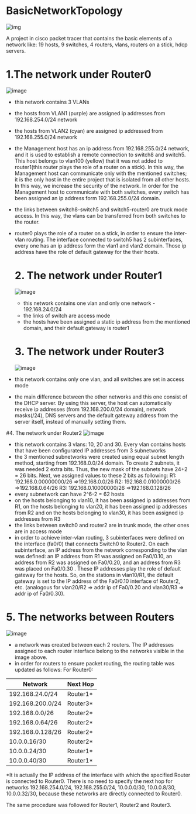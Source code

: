 # BasicNetworkTopology
 ![img](https://github.com/adrianvirlan200/BasicNetworkTopology/assets/74298808/4031cad4-73b5-4a5f-83bf-e1a4bea4a507)
 
 A project in cisco packet tracer that contains the basic elements of a network like: 19 hosts, 9 switches, 4 routers, vlans, routers on a stick, hdcp servers.

 # 1.The network under Router0
![image](https://github.com/adrianvirlan200/BasicNetworkTopology/assets/74298808/cdded73e-168f-4323-b469-1dd575885855)

- this network contains 3 VLANs
- the hosts from VLAN1 (purple) are assigned ip addresses from 192.168.254.0/24 network
- the hosts from VLAN2 (cyan) are assigned ip addressed from 192.168.255.0/24 network
- the Management host has an ip address from 192.168.255.0/24 network, and it is used to establish a remote connection to switch8 and switch5. This host belongs to vlan100 (yellow) that it was not added to router1(this router plays the role of a router on a stick). In this way, the Management host can communicate only with the mentioned switches; it is the only host in the entire project that is isolated from all other hosts. In this way, we increase the security of the network. In order for the Management host to communicate with both switches, every switch has been assigned an ip address form 192.168.255.0/24 domain.
- the links between switch8-switch5 and switch5-router0 are truck mode access. In this way, the vlans can be transferred from both switches to the router.
- router0 plays the role of a router on a stick, in order to ensure the inter-vlan routing. The interface connected to switch5 has 2 subinterfaces, every one has an ip address form the vlan1 and vlan2 domain. Those ip address have the role of default gateway for the their hosts.

  # 2. The network under Router1
  ![image](https://github.com/adrianvirlan200/BasicNetworkTopology/assets/74298808/5b27ab0f-644a-460f-bdf3-0a54d8a2ab4e)

  - this network contains one vlan and only one network - 192.168.24.0/24
  - the links of switch are access mode
  - the hosts have been assigned a static ip address from the mentioned domain, and their default gateway is router1
 
  # 3. The network under Router3
  ![image](https://github.com/adrianvirlan200/BasicNetworkTopology/assets/74298808/1f549435-5ed8-49d5-b4af-09d4d6eb6849)

- this network contains only one vlan, and all switches are set in access mode
- the main difference between the other networks and this one consist of the DHCP server. By using this server, the host can automatically receive ip addresses (from 192.168.200.0/24 domain), network masks(/24), DNS servers and the default gateway address from the server itself, instead of manually setting them.

#4. The network under Router2
![image](https://github.com/adrianvirlan200/BasicNetworkTopology/assets/74298808/f41a91f6-0334-4a9d-a1d5-968d8e9bb999)

- this network contains 3 vlans: 10, 20 and 30. Every vlan contains hosts that have been configurated IP addresses from 3 subnetworks
- the 3 mentioned subnetworks were created using equal subnet length method, starting from 192.168.0.0/24 domain. To create 2 subnets, it was needed 2 extra bits. Thus, the new mask of the subnets have 24+2 = 26 bits. Next, we assigned values to these 2 bits as following:
  R1: 192.168.0.00000000/26 =>192.168.0.0/26
  R2: 192.168.0.01000000/26 =>192.168.0.64/26
  R3: 192.168.0.10000000/26 =>192.168.0.128/26
- every subnetwork can have 2^6-2 = 62 hosts
- on the hosts belonging to vlan10, it has been assigned ip addresses from R1, on the hosts belonging to vlan20, it has been assigned ip addresses from R2 and on the hosts belonging to vlan30, it has been assigned ip addresses from R3
- the links between switch0 and router2 are in trunk mode, the other ones are in access mode
- in order to achieve inter-vlan routing, 3 subinterfaces were defined on the interface (fa0/0) that connects Switch0 to Router2. On each subinterface, an IP address from the network corresponding to the vlan was defined: an IP address from R1 was assigned on Fa0/0.10, an address from R2 was assigned on Fa0/0.20, and an address from R3 was placed on Fa0/0.30 . These IP addresses play the role of default gateway for the hosts. So, on the stations in vlan10/R1, the default gateway is set to the IP address of the Fa0/0.10 interface of Router2, etc. (analogous for vlan20/R2 => addr ip of Fa0/0.20 and vlan30/R3 => addr ip of Fa0/0.30).

# 5. The networks between Routers
![image](https://github.com/adrianvirlan200/BasicNetworkTopology/assets/74298808/eba3d024-a30c-409e-a1e0-33a262f6139f)

- a network was created between each 2 routers. The IP addresses assigned to each router interface belong to the networks visible in the image above.
- in order for routers to ensure packet routing, the routing table was updated as follows:
For Router0:

| Network  | Next Hop |
| ------------- | ------------- |
| 192.168.24.0/24  | Router1*  |
| 192.168.200.0/24 | Router3*  |
| 192.168.0.0/26 |Router2*| 
| 192.168.0.64/26 |Router2* | 
| 192.168.0.128/26 |Router2* | 
| 10.0.0.16/30 | Router2* | 
| 10.0.0.24/30 | Router1* |
| 10.0.0.40/30 | Router1* |
*It is actually the IP address of the interface with which the specified Router is connected to Router0.
There is no need to specify the next hop for networks 192.168.254.0/24, 192.168.255.0/24, 10.0.0.0/30, 10.0.0.8/30, 10.0.0.32/30, because these networks are directly connected to Router0.

The same procedure was followed for Router1, Router2 and Router3.
